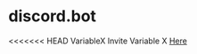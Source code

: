 # discord.bot
<<<<<<< HEAD
 VariableX
Invite Variable X <a href = "https://discord.com/api/oauth2/authorize?client_id=850887841655554088&permissions=0&scope=bot" target = "_blank">Here</a>

